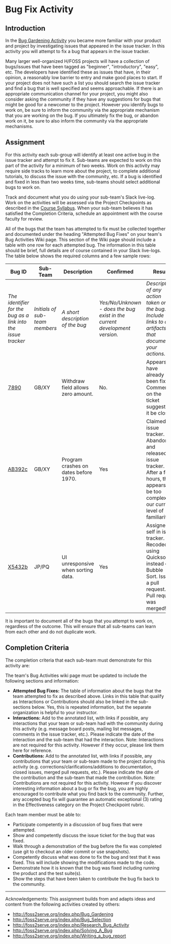 # Bug Fix Activity

## Introduction
In the [Bug Gardening Activity](projBugGardening.md) you became more familiar with your product and project by investigating issues that appeared in the issue tracker. In this activity you will attempt to fix a bug that appears in the issue tracker.

Many larger well-organized H/FOSS projects will have a collection of bugs/issues that have been tagged as "beginner", "introductory", "easy", etc. The developers have identified these as issues that have, in their opinion, a reasonably low barrier to entry and make good places to start. If your project does not have such a list you should search the issue tracker and find a bug that is well specified and seems approachable. If there is an appropriate communication channel for your project, you might also consider asking the community if they have any suggestions for bugs that might be good for a newcomer to the project. However you identify bugs to work on, be sure to inform the community via the appropriate mechanism that you are working on the bug. If you ultimately fix the bug, or abandon work on it, be sure to also inform the community via the appropriate mechanisms.

## Assignment

For this activity each sub-group will identify at least one active bug in the issue tracker and attempt to fix it. Sub-teams are expected to work on this part of the activity for a minimum of two weeks. Work on this activity may require side tracks to learn more about the project, to complete additional tutorials, to discuss the issue with the community, etc. If a bug is identified and fixed in less than two weeks time, sub-teams should select additional bugs to work on.

Track and document what you do using your sub-team's Slack live-log. Work on the activities will be assessed via the Project Checkpoints as described in the [Course Syllabus](syllabus.md). When your sub-team believes it has satisfied the Completion Criteria, schedule an appointment with the course faculty for review.

All of the bugs that the team has attempted to fix must be collected together and documented under the heading "Attempted Bug Fixes" on your team's Bug Activities Wiki page. This section of the Wiki page should include a table with one row for each attempted bug. The information in this table should be brief, full details are of course contained in your Slack live-logs. The table below shows the required columns and a few sample rows:

| __Bug ID__ | __Sub-Team__ | __Description__	| __Confirmed__ | __Result__ |
|------------|--------------|-----------------|---------------|------------|
| _The identifier for the bug as a link into the issue tracker_ | _Initials of sub-team members_ | _A short description of the bug_ | _Yes/No/Unknown - does the bug exist in the current development version._ | _Description of any action taken on the bug. Include links to any artifacts that document your actions._ |
| [7890]((http://example.com/link7890.html)) | GB/XY | Withdraw field allows zero amount.	| No. | Appears to have already been fixed. Commented on the ticket suggesting it be closed. |
| [AB392c]((http://example.com/linkAB392c.html)) | GB/XY |Program crashes on dates before 1970.	| Yes | Claimed in issue tracker. Abandoned and released in issue tracker. After a few hours, this appears to be too complex for our current level of familiarity. |
| [X5432b]((http://example.com/linkX5432b.html)) | JP/PQ | UI unresponsive when sorting data. | Yes | Assigned to self in issue tracker. Recoded using Quicksort instead of Bubble Sort. Issued a pull request. Pull request was merged! |

It is important to document all of the bugs that you attempt to work on, regardless of the outcome. This will ensure that all sub-teams can learn from each other and do not duplicate work.

## Completion Criteria

The completion criteria that each sub-team must demonstrate for this activity are:

The team's Bug Activities wiki page must be updated to include the following sections and information:
- __Attempted Bug Fixes:__ The table of information about the bugs that the team attempted to fix as described above. Links in this table that qualify as Interactions or Contributions should also be linked in the sub-sections below. Yes, this is repeated information, but the separate organization is helpful to your instructor.
- __Interactions:__ Add to the annotated list, with links if possible, any interactions that your team or sub-team had with the community during this activity (e.g. message board posts, mailing list messages, comments in the issue tracker, etc.). Please indicate the date of the interaction and the sub-team that had the interaction. Note: Interactions are not required for this activity. However if they occur, please link them here for reference.
- __Contributions:__ Add to the annotated list, with links if possible, any contributions that your team or sub-team made to the project during this activity (e.g. corrections/clarifications/additions to documentation, closed issues, merged pull requests, etc.). Please indicate the date of the contribution and the sub-team that made the contribution. Note: Contributions are not required for this activity. However if you discover interesting information about a bug or fix the bug, you are highly encouraged to contribute what you find back to the community. Further, any accepted bug fix will guarantee an automatic exceptional (3) rating in the Effectiveness category on the Project Checkpoint rubric.

Each team member must be able to:
- Participate competently in a discussion of bug fixes that were attempted.
- Show and competently discuss the issue ticket for the bug that was fixed.
- Walk through a demonstration of the bug before the fix was completed (use git to checkout an older commit or use snapshots).
- Competently discuss what was done to fix the bug and test that it was fixed. This will include showing the modifications made to the code.
- Demonstrate how it is known that the bug was fixed including running the product and the test suite(s).
- Show the steps that have been taken to contribute the bug fix back to the community.

---

Acknowledgements: This assignment builds from and adapts ideas and content from the following activities created by others:
- http://foss2serve.org/index.php/Bug_Gardening
- http://foss2serve.org/index.php/Bug_Selection
- http://foss2serve.org/index.php/Research_Bug_Activity
- http://foss2serve.org/index.php/Solving_A_Bug
- http://foss2serve.org/index.php/Writing_a_bug_report
